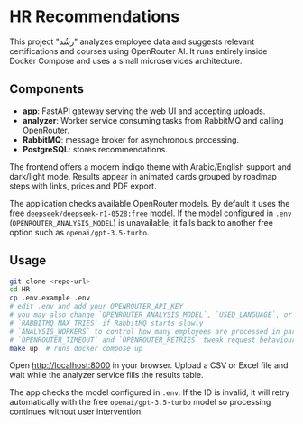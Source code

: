 # HR Recommendations

This project "رشُد" analyzes employee data and suggests relevant certifications and courses using OpenRouter AI. It runs entirely inside Docker Compose and uses a small microservices architecture.

## Components
- **app**: FastAPI gateway serving the web UI and accepting uploads.
- **analyzer**: Worker service consuming tasks from RabbitMQ and calling OpenRouter.
- **RabbitMQ**: message broker for asynchronous processing.
- **PostgreSQL**: stores recommendations.

The frontend offers a modern indigo theme with Arabic/English support and dark/light mode. Results appear in animated cards grouped by roadmap steps with links, prices and PDF export.

The application checks available OpenRouter models. By default it uses the free `deepseek/deepseek-r1-0528:free` model. If the model configured in `.env` (`OPENROUTER_ANALYSIS_MODEL`) is unavailable, it falls back to another free option such as `openai/gpt-3.5-turbo`.

## Usage
```bash
git clone <repo-url>
cd HR
cp .env.example .env
# edit .env and add your OPENROUTER_API_KEY
# you may also change `OPENROUTER_ANALYSIS_MODEL`, `USED_LANGUAGE`, or
# `RABBITMQ_MAX_TRIES` if RabbitMQ starts slowly
# `ANALYSIS_WORKERS` to control how many employees are processed in parallel
# `OPENROUTER_TIMEOUT` and `OPENROUTER_RETRIES` tweak request behaviour
make up  # runs docker compose up
```
Open <http://localhost:8000> in your browser. Upload a CSV or Excel file and wait while the analyzer service fills the results table.

The app checks the model configured in `.env`. If the ID is invalid, it will retry automatically with the free `openai/gpt-3.5-turbo` model so processing continues without user intervention.
